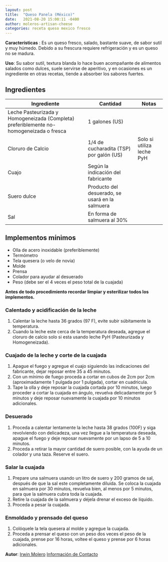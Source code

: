 ```yaml
---
layout: post
title:  "Queso Panela (México)"
date:   2021-08-20 15:00:11 -0400
author: moleros-artisan-cheese
categories: receta queso mexico fresco 
---
```


**Características** : Es un queso fresco, salado, bastante suave, de sabor sutil y muy húmedo. Debido a su frescura requiere refrigeración y es un queso no se madura.

**Uso**: Su sabor sutil, textura blanda lo hace buen acompañante de alimentos salados como dulces, suele servirse de aperitivo, y en ocasiones es un ingrediente en otras recetas, tiende a absorber los sabores fuertes.

## Ingredientes

Ingrediente | Cantidad | Notas
------------| ---------| -----
Leche Pasteurizada y Homogeneizada (Completa) preferiblemente no-homogeneizada o fresca | 1 galones (US) |
Cloruro de Calcio | 1/4 de cucharadita (TSP) por galón (US) | Solo si utiliza leche PyH
Cuajo | Según la indicación del fabricante | 
Suero dulce | Producto del desuerado, se usará en la salmuera | 
Sal | En forma de salmuera al 30% | 

## Implementos mínimos

- Olla de acero inoxidable (preferiblemente)
- Termómetro
- Tela quesera (o velo de novia)
- Molde
- Prensa
- Colador para ayudar al desuerado
- Peso (debe ser el 4 veces el peso total de la cuajada)

**Antes de todo procedimiento recordar limpiar y esterilizar todos los implementos.**

### Calentado y acidificación de la leche

1. Calentar la leche hasta 36 grados (97 F), evite subir súbitamente la temperatura.
2. Cuando la leche este cerca de la temperatura deseada, agregue el cloruro de calcio solo si esta usando leche PyH  (Pasteurizada y Homogeneizada).

### Cuajado de la leche y corte de la cuajada

1. Apague el fuego y agregue el cuajo siguiendo las indicaciones del fabricante, dejar reposar entre 35 a 45 minutos.
2. Con un mínimo de fuego proceda a cortar en cubos de 2cm por 2cm (aproximadamente 1 pulgada por 1 pulgada), cortar en cuadricula.
3. Tape la olla y deje reposar la cuajada cortada por 10 minutos, luego proceder a cortar la cuajada en ángulo, revuelva delicadamente por 5 minutos y deje reposar nuevamente la cuajada por 10 minutos adicionales.

### Desuerado

1. Proceda a calentar lentamente la leche hasta 38 grados (100F) y siga revolviendo con delicadeza, una vez llegue a la temperatura deseada, apague el fuego y deje reposar nuevamente por un lapso de 5 a 10 minutos.
2. Proceda a retirar la mayor cantidad de suero posible, con la ayuda de un colador y una taza. Reserve el suero.

### Salar la cuajada

1. Prepare una salmuera usando un litro de suero y 200 gramos de sal, después de que la sal este completamente diluida. Se coloca la cuajada en salmuera por 30 minutos, revuelva bien, al menos por 5 minutos, para que la salmuera cubra toda la cuajada.
2. Retire la cuajada de la salmuera y déjela drenar el exceso de líquido.
3. Proceda a pesar la cuajada.

### Enmoldado y prensado del queso

1. Colóquele la tela quesera al molde y agregue la cuajada.
2. Proceda a prensar el queso con un peso dos veces el peso de la cuajada, prense por 16 horas, voltee el queso y prense por 6 horas adicionales.

**Autor**: [Irwin Molero](https://www.instagram.com/moleros_artisancheese/) [Información de Contacto](http://wa.link/1x4dwc)